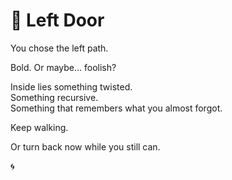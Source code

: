 # 🚪 Left Door

You chose the left path.

Bold. Or maybe... foolish?

Inside lies something twisted.  
Something recursive.  
Something that remembers what you almost forgot.

Keep walking.

Or turn back now while you still can.

🌀
